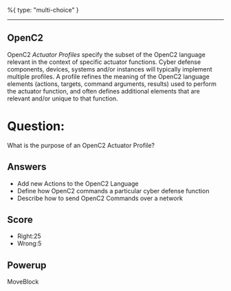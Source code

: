 %{
 type: "multi-choice"
}

---
## OpenC2
OpenC2 *Actuator Profiles* specify the subset of the OpenC2 language relevant in
the context of specific actuator functions. Cyber defense components, devices,
systems and/or instances will typically implement multiple profiles. A profile
refines the meaning of the OpenC2 language elements (actions, targets, command
arguments, results) used to perform the actuator function, and often defines
additional elements that are relevant and/or unique to that function.

# Question:
What is the purpose of an OpenC2 Actuator Profile?

## Answers
- Add new Actions to the OpenC2 Language
- Define how OpenC2 commands a particular cyber defense function
- Describe how to send OpenC2 Commands over a network


## Score
- Right:25
- Wrong:5

## Powerup
MoveBlock
